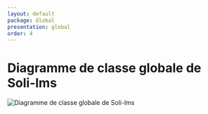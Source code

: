 ```yaml
---
layout: default
package: Global
presentation: global
order: 4
---
```


# Diagramme de classe globale de Soli-lms

![Diagramme de classe globale de Soli-lms](/soli-lms/Conception/Global/images/diagramme-classe-global.png) 